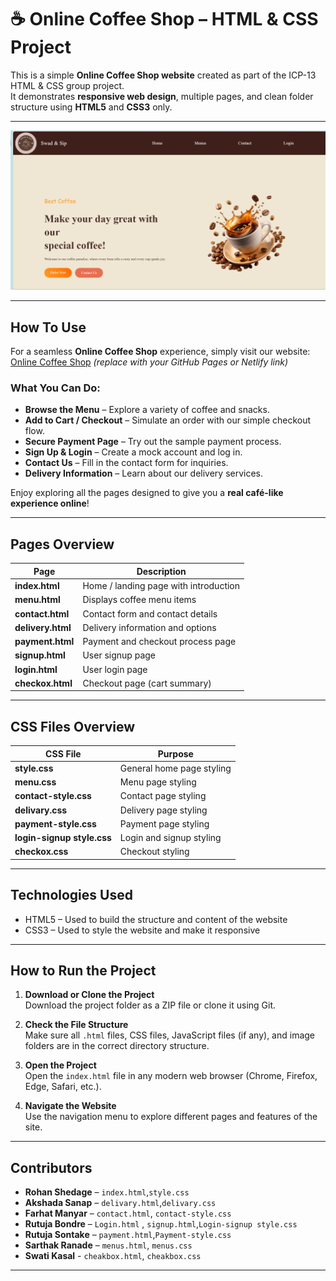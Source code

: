# ☕ Online Coffee Shop – HTML & CSS Project  

This is a simple **Online Coffee Shop website** created as part of the ICP-13 HTML & CSS group project.  
It demonstrates **responsive web design**, multiple pages, and clean folder structure using **HTML5** and **CSS3** only.

---

![Home Page](./Images/web%20screen.png)

---

##  How To Use  

For a seamless **Online Coffee Shop** experience, simply visit our website:  
 [Online Coffee Shop](https://your-coffee-shop-demo-link.com) *(replace with your GitHub Pages or Netlify link)*  

###  What You Can Do:
-  **Browse the Menu** – Explore a variety of coffee and snacks.  
-  **Add to Cart / Checkout** – Simulate an order with our simple checkout flow.  
-  **Secure Payment Page** – Try out the sample payment process.  
-  **Sign Up & Login** – Create a mock account and log in.  
-  **Contact Us** – Fill in the contact form for inquiries.  
-  **Delivery Information** – Learn about our delivery services.  

Enjoy exploring all the pages designed to give you a **real café-like experience online**!

---

##  Pages Overview

| Page            | Description                             |
|-----------------|-----------------------------------------|
| **index.html**  | Home / landing page with introduction    |
| **menu.html**   | Displays coffee menu items               |
| **contact.html**| Contact form and contact details         |
| **delivery.html**| Delivery information and options        |
| **payment.html**| Payment and checkout process page        |
| **signup.html** | User signup page                        |
| **login.html**  | User login page                         |
| **checkox.html**| Checkout page (cart summary)             |

---

##  CSS Files Overview

| CSS File               | Purpose                          |
|------------------------|----------------------------------|
| **style.css**          | General home page styling         |
| **menu.css**           | Menu page styling                |
| **contact-style.css**  | Contact page styling             |
| **delivary.css**       | Delivery page styling            |
| **payment-style.css**  | Payment page styling             |
| **login-signup style.css** | Login and signup styling     |
| **checkox.css**        | Checkout styling                 |

---

## Technologies Used

- HTML5 – Used to build the structure and content of the website  
- CSS3 – Used to style the website and make it responsive  

---

## How to Run the Project

1. **Download or Clone the Project**  
   Download the project folder as a ZIP file or clone it using Git.

2. **Check the File Structure**  
   Make sure all `.html` files, CSS files, JavaScript files (if any), and image folders are in the correct directory structure.

3. **Open the Project**  
   Open the `index.html` file in any modern web browser (Chrome, Firefox, Edge, Safari, etc.).

4. **Navigate the Website**  
   Use the navigation menu to explore different pages and features of the site.

---

## Contributors

- **Rohan Shedage** – `index.html`,`style.css`
- **Akshada Sanap** – `delivary.html`,`delivary.css`
- **Farhat Manyar** – `contact.html`, `contact-style.css`
- **Rutuja Bondre** – `Login.html` , `signup.html`,`Login-signup style.css`
- **Rutuja Sontake** – `payment.html`,`Payment-style.css`
- **Sarthak Ranade** – `menus.html`, `menus.css`
- **Swati Kasal** - `cheakbox.html`, `cheakbox.css`
---